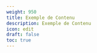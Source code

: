 ```yaml
---
weight: 950
title: Exemple de Contenu
description: Exemple de Contenu
icon: edit
draft: false
toc: true
---
```

